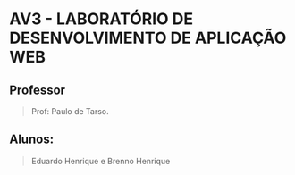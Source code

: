 # AV3 - LABORATÓRIO DE DESENVOLVIMENTO DE APLICAÇÃO WEB

## Professor

> Prof: Paulo de Tarso.

## Alunos:

> Eduardo Henrique e 
> Brenno Henrique 
